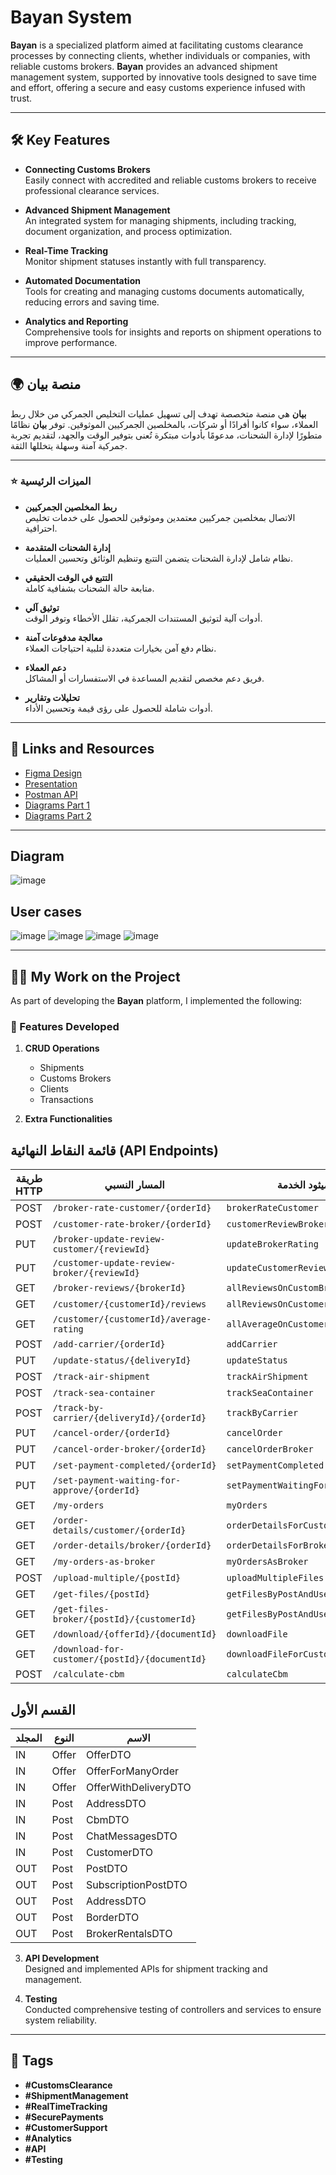 # Bayan System

**Bayan** is a specialized platform aimed at facilitating customs clearance processes by connecting clients, whether individuals or companies, with reliable customs brokers. **Bayan** provides an advanced shipment management system, supported by innovative tools designed to save time and effort, offering a secure and easy customs experience infused with trust.

---

## 🛠 Key Features

- **Connecting Customs Brokers**  
  Easily connect with accredited and reliable customs brokers to receive professional clearance services.

- **Advanced Shipment Management**  
  An integrated system for managing shipments, including tracking, document organization, and process optimization.

- **Real-Time Tracking**  
  Monitor shipment statuses instantly with full transparency.

- **Automated Documentation**  
  Tools for creating and managing customs documents automatically, reducing errors and saving time.


- **Analytics and Reporting**  
  Comprehensive tools for insights and reports on shipment operations to improve performance.

---

## 🌍 منصة بيان

**بيان** هي منصة متخصصة تهدف إلى تسهيل عمليات التخليص الجمركي من خلال ربط العملاء، سواء كانوا أفرادًا أو شركات، بالمخلصين الجمركيين الموثوقين. توفر **بيان** نظامًا متطورًا لإدارة الشحنات، مدعومًا بأدوات مبتكرة تُعنى بتوفير الوقت والجهد، لتقديم تجربة جمركية آمنة وسهلة يتخللها الثقة.

---

### ⭐️ الميزات الرئيسية

- **ربط المخلصين الجمركيين**  
  الاتصال بمخلصين جمركيين معتمدين وموثوقين للحصول على خدمات تخليص احترافية.

- **إدارة الشحنات المتقدمة**  
  نظام شامل لإدارة الشحنات يتضمن التتبع وتنظيم الوثائق وتحسين العمليات.

- **التتبع في الوقت الحقيقي**  
  متابعة حالة الشحنات بشفافية كاملة.

- **توثيق آلي**  
  أدوات آلية لتوثيق المستندات الجمركية، تقلل الأخطاء وتوفر الوقت.

- **معالجة مدفوعات آمنة**  
  نظام دفع آمن بخيارات متعددة لتلبية احتياجات العملاء.

- **دعم العملاء**  
  فريق دعم مخصص لتقديم المساعدة في الاستفسارات أو المشاكل.

- **تحليلات وتقارير**  
  أدوات شاملة للحصول على رؤى قيمة وتحسين الأداء.

---

## 🔗 Links and Resources

- [Figma Design](#)  
- [Presentation](#)  
- [Postman API](https://documenter.getpostman.com/view/40740226/2sAYJAcwpL)  
- [Diagrams Part 1](#)  
- [Diagrams Part 2](#)

---
## Diagram
![image](https://github.com/user-attachments/assets/f8633fc7-8efe-4132-9a1e-bdd2a552a960)

## User cases 
![image](https://github.com/user-attachments/assets/44bb88da-2b41-4cf2-82bd-64e8a707ab90)
![image](https://github.com/user-attachments/assets/50c32047-16e0-4025-84fb-0b57b66e7916)
![image](https://github.com/user-attachments/assets/3ae585af-cfe2-4b43-a2aa-85fa439262da)
![image](https://github.com/user-attachments/assets/8eed383e-5e78-4a1d-9e8d-17e3fdf6f797)

----
## 👩‍💻 My Work on the Project

As part of developing the **Bayan** platform, I implemented the following:

### 🚀 Features Developed

1. **CRUD Operations**  
   - Shipments  
   - Customs Brokers  
   - Clients  
   - Transactions  

2. **Extra Functionalities**  
## قائمة النقاط النهائية (API Endpoints)

| **طريقة HTTP** | **المسار النسبي**                                    | **ميثود الخدمة**                |
|----------------|------------------------------------------------------|----------------------------------|
| POST           | `/broker-rate-customer/{orderId}`                    | `brokerRateCustomer`             |
| POST           | `/customer-rate-broker/{orderId}`                    | `customerReviewBroker`           |
| PUT            | `/broker-update-review-customer/{reviewId}`          | `updateBrokerRating`             |
| PUT            | `/customer-update-review-broker/{reviewId}`          | `updateCustomerReview`           |
| GET            | `/broker-reviews/{brokerId}`                          | `allReviewsOnCustomBroker`       |
| GET            | `/customer/{customerId}/reviews`                      | `allReviewsOnCustomer`           |
| GET            | `/customer/{customerId}/average-rating`               | `allAverageOnCustomer`           |
| POST           | `/add-carrier/{orderId}`                              | `addCarrier`                     |
| PUT            | `/update-status/{deliveryId}`                         | `updateStatus`                   |
| POST           | `/track-air-shipment`                                 | `trackAirShipment`               |
| POST           | `/track-sea-container`                                | `trackSeaContainer`              |
| POST           | `/track-by-carrier/{deliveryId}/{orderId}`            | `trackByCarrier`                 |
| PUT            | `/cancel-order/{orderId}`                             | `cancelOrder`                    |
| PUT            | `/cancel-order-broker/{orderId}`                      | `cancelOrderBroker`              |
| PUT            | `/set-payment-completed/{orderId}`                    | `setPaymentCompleted`            |
| PUT            | `/set-payment-waiting-for-approve/{orderId}`          | `setPaymentWaitingForApprove`   |
| GET            | `/my-orders`                                          | `myOrders`                       |
| GET            | `/order-details/customer/{orderId}`                   | `orderDetailsForCustomer`        |
| GET            | `/order-details/broker/{orderId}`                     | `orderDetailsForBroker`          |
| GET            | `/my-orders-as-broker`                                | `myOrdersAsBroker`               |
| POST           | `/upload-multiple/{postId}`                           | `uploadMultipleFiles`            |
| GET            | `/get-files/{postId}`                                 | `getFilesByPostAndUser`          |
| GET            | `/get-files-broker/{postId}/{customerId}`             | `getFilesByPostAndUserForBroker` |
| GET            | `/download/{offerId}/{documentId}`                     | `downloadFile`                   |
| GET            | `/download-for-customer/{postId}/{documentId}`         | `downloadFileForCustomer`        |
| POST           | `/calculate-cbm`                                      | `calculateCbm`                   |

## القسم الأول

| **المجلد**   | **النوع**   | **الاسم**              |
|--------------|-------------|------------------------|
| IN           | Offer       | OfferDTO              |
| IN           | Offer       | OfferForManyOrder     |
| IN           | Offer       | OfferWithDeliveryDTO  |
| IN           | Post        | AddressDTO            |
| IN           | Post        | CbmDTO                |
| IN           | Post        | ChatMessagesDTO       |
| IN           | Post        | CustomerDTO           |
| OUT          | Post        | PostDTO               |
| OUT          | Post        | SubscriptionPostDTO   |
| OUT          | Post        | AddressDTO            |
| OUT          | Post        | BorderDTO             |
| OUT          | Post        | BrokerRentalsDTO      |

3. **API Development**  
   Designed and implemented APIs for shipment tracking and management.

4. **Testing**  
   Conducted comprehensive testing of controllers and services to ensure system reliability.

---

## 📂 Tags

- **#CustomsClearance**  
- **#ShipmentManagement**  
- **#RealTimeTracking**  
- **#SecurePayments**  
- **#CustomerSupport**  
- **#Analytics**  
- **#API**  
- **#Testing**
